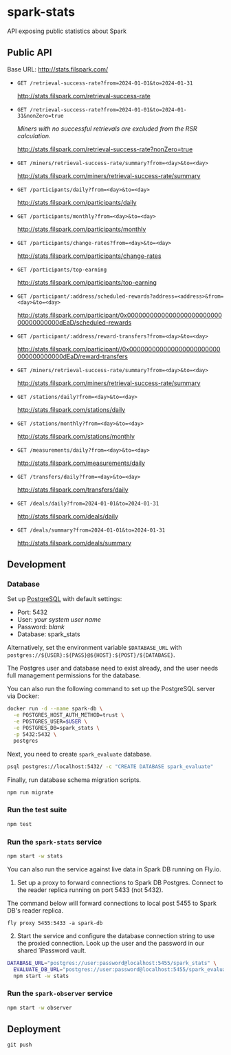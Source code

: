 # spark-stats

API exposing public statistics about Spark

## Public API

Base URL: http://stats.filspark.com/

- `GET /retrieval-success-rate?from=2024-01-01&to=2024-01-31`

  http://stats.filspark.com/retrieval-success-rate

- `GET /retrieval-success-rate?from=2024-01-01&to=2024-01-31&nonZero=true`

  _Miners with no successful retrievals are excluded from the RSR calculation._

  http://stats.filspark.com/retrieval-success-rate?nonZero=true

- `GET /miners/retrieval-success-rate/summary?from=<day>&to=<day>`

  http://stats.filspark.com/miners/retrieval-success-rate/summary

- `GET /participants/daily?from=<day>&to=<day>`

  http://stats.filspark.com/participants/daily

- `GET /participants/monthly?from=<day>&to=<day>`

  http://stats.filspark.com/participants/monthly

- `GET /participants/change-rates?from=<day>&to=<day>`

  http://stats.filspark.com/participants/change-rates

- `GET /participants/top-earning`

  http://stats.filspark.com/participants/top-earning

- `GET /participant/:address/scheduled-rewards?address=<address>&from=<day>&to=<day>`

  http://stats.filspark.com/participant/0x000000000000000000000000000000000000dEaD/scheduled-rewards

- `GET /participant/:address/reward-transfers?from=<day>&to=<day>`

  http://stats.filspark.com/participant//0x000000000000000000000000000000000000dEaD/reward-transfers

- `GET /miners/retrieval-success-rate/summary?from=<day>&to=<day>`

  http://stats.filspark.com/miners/retrieval-success-rate/summary

- `GET /stations/daily?from=<day>&to=<day>`

  http://stats.filspark.com/stations/daily

- `GET /stations/monthly?from=<day>&to=<day>`

  http://stats.filspark.com/stations/monthly

- `GET /measurements/daily?from=<day>&to=<day>`

  http://stats.filspark.com/measurements/daily

- `GET /transfers/daily?from=<day>&to=<day>`

  http://stats.filspark.com/transfers/daily

- `GET /deals/daily?from=2024-01-01&to=2024-01-31`

  http://stats.filspark.com/deals/daily

- `GET /deals/summary?from=2024-01-01&to=2024-01-31`

  http://stats.filspark.com/deals/summary


## Development

### Database

Set up [PostgreSQL](https://www.postgresql.org/) with default settings:
 - Port: 5432
 - User: _your system user name_
 - Password: _blank_
 - Database: spark_stats

Alternatively, set the environment variable `$DATABASE_URL` with
`postgres://${USER}:${PASS}@${HOST}:${POST}/${DATABASE}`.

The Postgres user and database need to exist already, and the user
needs full management permissions for the database.

You can also run the following command to set up the PostgreSQL server via Docker:

```bash
docker run -d --name spark-db \
  -e POSTGRES_HOST_AUTH_METHOD=trust \
  -e POSTGRES_USER=$USER \
  -e POSTGRES_DB=spark_stats \
  -p 5432:5432 \
  postgres
```

Next, you need to create `spark_evaluate` database.

```bash
psql postgres://localhost:5432/ -c "CREATE DATABASE spark_evaluate"
```

Finally, run database schema migration scripts.

```bash
npm run migrate
```

### Run the test suite

```sh
npm test
```

### Run the `spark-stats` service

```sh
npm start -w stats
```

You can also run the service against live data in Spark DB running on Fly.io.

1. Set up a proxy to forward connections to Spark DB Postgres. Connect to the reader replica running
  on port 5433 (not 5432).

  The command below will forward connections to local post 5455 to Spark DB's reader replica.

  ```
  fly proxy 5455:5433 -a spark-db
  ```

2. Start the service and configure the database connection string to use the proxied connection.
  Look up the user and the password in our shared 1Password vault.

  ```bash
  DATABASE_URL="postgres://user:password@localhost:5455/spark_stats" \
    EVALUATE_DB_URL="postgres://user:password@localhost:5455/spark_evaluate" \
    npm start -w stats
  ```

### Run the `spark-observer` service

```sh
npm start -w observer
```

## Deployment

```
git push
```
